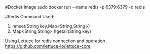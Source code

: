 #Docker Image 
sudo docker run --name redis -p 6379:6379 -d redis

#Redis Command Used:

1) hmset(String key,Map<String,String>)
2) Map<String,String> hgetall(String key)

Using Lettuce for redis connection and operation .
https://github.com/lettuce-io/lettuce-core